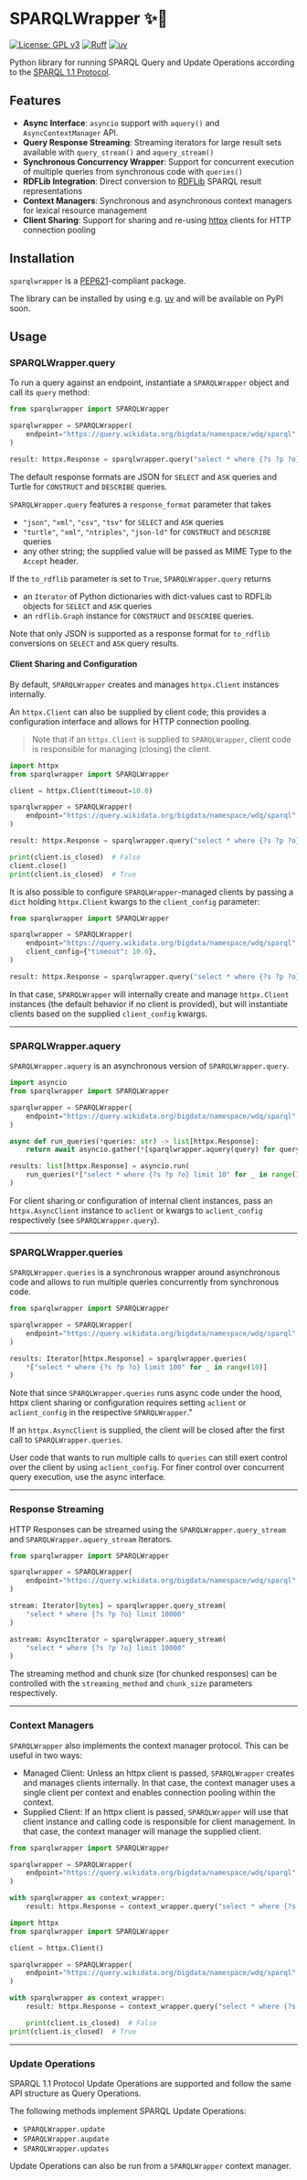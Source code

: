 # SPARQLWrapper ✨📡

[![License: GPL v3](https://img.shields.io/badge/License-GPLv3-blue.svg)](https://www.gnu.org/licenses/gpl-3.0)
[![Ruff](https://img.shields.io/endpoint?url=https://raw.githubusercontent.com/astral-sh/ruff/main/assets/badge/v2.json)](https://github.com/astral-sh/ruff)
[![uv](https://img.shields.io/endpoint?url=https://raw.githubusercontent.com/astral-sh/uv/main/assets/badge/v0.json)](https://github.com/astral-sh/uv)

Python library for running SPARQL Query and Update Operations according to the [SPARQL 1.1 Protocol](https://www.w3.org/TR/sparql11-protocol/).

## Features

- **Async Interface**: `asyncio` support with `aquery()` and `AsyncContextManager` API.
- **Query Response Streaming**: Streaming iterators for large result sets available with `query_stream()` and `aquery_stream()`
- **Synchronous Concurrency Wrapper**: Support for concurrent execution of multiple queries from synchronous code with `queries()`
- **RDFLib Integration**: Direct conversion to [RDFLib](https://github.com/RDFLib/rdflib) SPARQL result representations
- **Context Managers**: Synchronous and asynchronous context managers for lexical resource management
- **Client Sharing**: Support for sharing and re-using [httpx](https://www.python-httpx.org/) clients for HTTP connection pooling


## Installation
`sparqlwrapper` is a [PEP621](https://peps.python.org/pep-0621/)-compliant package.

The library can be installed by using e.g. [uv](https://docs.astral.sh/uv/) and will be available on PyPI soon.

## Usage

### SPARQLWrapper.query

To run a query against an endpoint, instantiate a `SPARQLWrapper` object and call its `query` method:

```python
from sparqlwrapper import SPARQLWrapper

sparqlwrapper = SPARQLWrapper(
	endpoint="https://query.wikidata.org/bigdata/namespace/wdq/sparql"
)

result: httpx.Response = sparqlwrapper.query("select * where {?s ?p ?o} limit 10")
```

The default response formats are JSON for `SELECT` and `ASK` queries and Turtle for `CONSTRUCT` and `DESCRIBE` queries.

`SPARQLWrapper.query` features a `response_format` parameter that takes

- `"json"`, `"xml"`, `"csv"`, `"tsv"` for `SELECT` and `ASK` queries
- `"turtle"`, `"xml"`, `"ntriples"`, `"json-ld"` for `CONSTRUCT` and `DESCRIBE` queries
- any other string; the supplied value will be passed as MIME Type to the `Accept` header.


If the `to_rdflib` parameter is set to `True`, `SPARQLWrapper.query` returns

- an `Iterator` of Python dictionaries with dict-values cast to RDFLib objects for `SELECT` and `ASK` queries
- an `rdflib.Graph` instance for `CONSTRUCT` and `DESCRIBE` queries.

Note that only JSON is supported as a response format for `to_rdflib` conversions on `SELECT` and `ASK` query results.


#### Client Sharing and Configuration

By default, `SPARQLWrapper` creates and manages `httpx.Client` instances internally.

An `httpx.Client` can also be supplied by client code; this provides a configuration interface and allows for HTTP connection pooling.

> Note that if an `httpx.Client` is supplied to `SPARQLWrapper`, client code is responsible for managing (closing) the client.

```python
import httpx
from sparqlwrapper import SPARQLWrapper

client = httpx.Client(timeout=10.0)

sparqlwrapper = SPARQLWrapper(
	endpoint="https://query.wikidata.org/bigdata/namespace/wdq/sparql", client=client
)

result: httpx.Response = sparqlwrapper.query("select * where {?s ?p ?o} limit 10")

print(client.is_closed)  # False
client.close()
print(client.is_closed)  # True
```

It is also possible to configure `SPARQLWrapper`-managed clients by passing a `dict` holding `httpx.Client` kwargs to the `client_config` parameter:

```python
from sparqlwrapper import SPARQLWrapper

sparqlwrapper = SPARQLWrapper(
	endpoint="https://query.wikidata.org/bigdata/namespace/wdq/sparql",
	client_config={"timeout": 10.0},
)

result: httpx.Response = sparqlwrapper.query("select * where {?s ?p ?o} limit 10")
```

In that case, `SPARQLWrapper` will internally create and manage `httpx.Client` instances (the default behavior if no client is provided), but will instantiate clients based on the supplied `client_config` kwargs.


---
### SPARQLWrapper.aquery

`SPARQLWrapper.aquery` is an asynchronous version of `SPARQLWrapper.query`.

```python
import asyncio
from sparqlwrapper import SPARQLWrapper

sparqlwrapper = SPARQLWrapper(
	endpoint="https://query.wikidata.org/bigdata/namespace/wdq/sparql"
)

async def run_queries(*queries: str) -> list[httpx.Response]:
	return await asyncio.gather(*[sparqlwrapper.aquery(query) for query in queries])

results: list[httpx.Response] = asyncio.run(
	run_queries(*["select * where {?s ?p ?o} limit 10" for _ in range(10)])
)
```

For client sharing or configuration of internal client instances, pass an `httpx.AsyncClient` instance to `aclient` or kwargs to `aclient_config` respectively (see `SPARQLWrapper.query`).


---
### SPARQLWrapper.queries

`SPARQLWrapper.queries` is a synchronous wrapper around asynchronous code and allows to run multiple queries concurrently from synchronous code.

```python
from sparqlwrapper import SPARQLWrapper

sparqlwrapper = SPARQLWrapper(
	endpoint="https://query.wikidata.org/bigdata/namespace/wdq/sparql"
)

results: Iterator[httpx.Response] = sparqlwrapper.queries(
	*["select * where {?s ?p ?o} limit 100" for _ in range(10)]
)
```

Note that since `SPARQLWrapper.queries` runs async code under the hood, httpx client sharing or configuration requires setting `aclient` or `aclient_config` in the respective `SPARQLWrapper`."

If an `httpx.AsyncClient` is supplied, the client will be closed after the first call to `SPARQLWrapper.queries`.

User code that wants to run multiple calls to `queries` can still exert control over the client by using `aclient_config`. For finer control over concurrent query execution, use the async interface.

---
### Response Streaming

HTTP Responses can be streamed using the `SPARQLWrapper.query_stream` and `SPARQLWrapper.aquery_stream` Iterators.


```python
from sparqlwrapper import SPARQLWrapper

sparqlwrapper = SPARQLWrapper(
	endpoint="https://query.wikidata.org/bigdata/namespace/wdq/sparql",
)

stream: Iterator[bytes] = sparqlwrapper.query_stream(
	"select * where {?s ?p ?o} limit 10000"
)

astream: AsyncIterator = sparqlwrapper.aquery_stream(
	"select * where {?s ?p ?o} limit 10000"
)
```

The streaming method and chunk size (for chunked responses) can be controlled with the `streaming_method` and `chunk_size` parameters respectively.


---
### Context Managers

`SPARQLWrapper` also implements the context manager protocol. This can be useful in two ways:

- Managed Client: Unless an httpx client is passed, `SPARQLWrapper` creates and manages clients internally. In that case, the context manager uses a single client per context and enables connection pooling within the context.
- Supplied Client: If an httpx client is passed, `SPARQLWrapper` will use that client instance and calling code is responsible for client management. In that case, the context manager will manage the supplied client.

```python
from sparqlwrapper import SPARQLWrapper

sparqlwrapper = SPARQLWrapper(
	endpoint="https://query.wikidata.org/bigdata/namespace/wdq/sparql",
)

with sparqlwrapper as context_wrapper:
	result: httpx.Response = context_wrapper.query("select * where {?s ?p ?o} limit 10")
```

```python
import httpx
from sparqlwrapper import SPARQLWrapper

client = httpx.Client()

sparqlwrapper = SPARQLWrapper(
	endpoint="https://query.wikidata.org/bigdata/namespace/wdq/sparql", client=client
)

with sparqlwrapper as context_wrapper:
	result: httpx.Response = context_wrapper.query("select * where {?s ?p ?o} limit 10")

	print(client.is_closed)  # False
print(client.is_closed)  # True
```

---
### Update Operations
SPARQL 1.1 Protocol Update Operations are supported and follow the same API structure as Query Operations.

The following methods implement SPARQL Update Operations:

- `SPARQLWrapper.update`
- `SPARQLWrapper.aupdate`
- `SPARQLWrapper.updates`

Update Operations can also be run from a `SPARQLWrapper` context manager.
